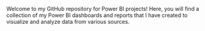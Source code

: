 Welcome to my GitHub repository for Power BI projects! Here, you will find a collection of my Power BI dashboards and reports that I have created to visualize and analyze data from various sources.
